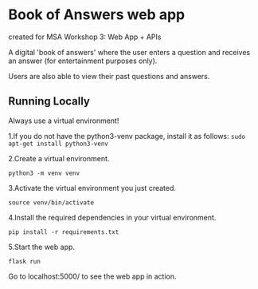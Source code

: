 # Book of Answers web app
created for MSA Workshop 3: Web App + APIs

A digital 'book of answers' where the user enters a question and receives an answer (for entertainment purposes only).

Users are also able to view their past questions and answers.

## Running Locally
Always use a virtual environment!

1.If you do not have the python3-venv package, install it as follows:
`sudo apt-get install python3-venv`

2.Create a virtual environment.

`python3 -m venv venv`

3.Activate the virtual environment you just created.

`source venv/bin/activate`

4.Install the required dependencies in your virtual environment.

`pip install -r requirements.txt`

5.Start the web app.

`flask run`

Go to localhost:5000/ to see the web app in action.

